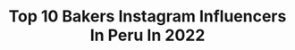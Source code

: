 ---
title: Top 10 Bakers Instagram Influencers In Peru In 2022
description: >-
  Find top bakers Instagram influencers in Peru in 2022. Most popular hashtags: #peru #instagood #lifestyle #outfits.
platform: Instagram
hits: 8
text_top: Identify the top-rated Instagram influencers on inBeat.
text_bottom: inBeat holds 8 Instagram influencers like this in Peru for you to contact.
profiles:
  - username: "tephaloza8"
    fullname: >-
      Spheffany Loza
    bio: >-
      𝐒𝐩𝐨𝐫𝐭𝐬𝐰𝐨𝐦𝐚𝐧 & 𝐦𝐨𝐝𝐞𝐥𝐨 🇵🇪 Founder @carlotas_bakery 📩 Contacto: @mrayubu Tiktok: tephalo8
    location: "Peru"
    followers: 1504640
    engagement: 154
    commentsToLikes: 0.010269
    id: ck6ucvv1khr3a0j71d27f75re
    verified: true
    hashtags: "#shooting, #inspo, #blessed, #papijuancho"
  - username: "antonellasalini02"
    fullname: >-
      Antonella Salini
    bio: >-
      Teen Universe Perú 19’ 📍 Trujillo - Perú Fundadora: @fransa_bakery 🥧 Colaboraciones al DM📨@
    location: "Peru"
    followers: 17684
    engagement: 797
    commentsToLikes: 0.029101
    id: ck8szk2ltoqxw0j789716ampe
    verified: false
    hashtags: "#instalike, #cute, #liketime, #lifestyle"
  - username: "manu___mg"
    fullname: >-
      Manu
    bio: >-
      | Foodlover | Traveler 🏝 obsessed with cakes and all things sweet #manueats #manu_travels
    location: "Peru"
    followers: 4938
    engagement: 2009
    commentsToLikes: 0.028077
    id: ck6tucbacfiqx0j71qsyjhil9
    verified: false
    hashtags: "#nom, #foodphotography, #streetfood, #peru"
  - username: "marana.gm"
    fullname: >-
      Majo y Analu - Content Creator
    bio: >-
      Nos dicen chis Moda - lifestyle ♡ Fundadoras de @almarosa.pe ♡ Contact.marana@gmail.com
    location: "Peru"
    followers: 35884
    engagement: 253
    commentsToLikes: 0.042316
    id: ck1397rc6jylw0i190heewaet
    verified: false
    hashtags: "#fashiontip, #looks, #ootd, #inspoun"
  - username: "judacnyrondon"
    fullname: >-
      J U D A C N Y R O N D O N
    bio: >-
      Hola gente linda CEO: @mundodejudacny ✉️info.judacnyrondon@gmail.com TikTok: Judacnyrondonn In Peru to the world
    location: "Peru"
    followers: 930573
    engagement: 157
    commentsToLikes: 0.027418
    id: ckaorqlryobdp0i7814byomg4
    verified: false
    hashtags: "#arreglosconglobos, #miraflores, #bicycle, #mtb"
  - username: "daniellaeacosta"
    fullname: >-
      Daniella Acosta
    bio: >-
      👩🏻‍🎓l Publicista & Lifestyle Blogger 🎶| #TikTok @daniellaeacosta 🌷l Jeremías 29:11 👩🏻‍💻l @versatile.peru Mira mi último video⬇️
    location: "Peru"
    followers: 57299
    engagement: 221
    commentsToLikes: 0.188334
    id: ck13d1tzc38n30i19e4v4c15v
    verified: false
    hashtags: "#lifestyleblogger, #comfystyle, #fashionblog, #fashionstyle"
  - username: "nancy_altfer"
    fullname: >-
      Nancy Altamirano Fernández
    bio: >-
      🥰hola🥰 ◾Lima Perú ◾Capricornio ◾19/01/2002 ◾Nancyaltfer75@gmail.com ❤️ vive hoy como si fueras a morir mañana♥️ ♡Viviendola♡
    location: "Peru"
    followers: 18796
    engagement: 987
    commentsToLikes: 0.047808
    id: ckf5vqm8cpk040j23shd85h1d
    verified: false
    hashtags: "#lifestyle, #hi, #day, #domingo"
  - username: "sergiogabo"
    fullname: >-
      GABRIEL ZAVALETA⚘
    bio: >-
      •Coreógrafo / Bailarín 🇵🇪 @_soulfulstudio 🏠 🔻𝐌𝐈 𝐂𝐀𝐍𝐀𝐋 𝐃𝐄 𝐘𝐎𝐔𝐓𝐔𝐁𝐄🔻
    location: "Peru"
    followers: 4052
    engagement: 810
    commentsToLikes: 0.089118
    id: ck15thqzfi4y60i19mgaev1k0
    verified: false
    hashtags: "#limaperu, #equipment, #4k, #costaverde"
---